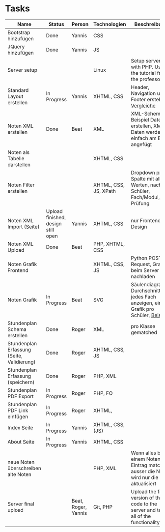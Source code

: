 # Tasks

| Name | Status | Person | Technologien | Beschreibung |
| ---- | ------ | ------ | ------------ | ------------ |
| Bootstrap hinzufügen| Done | Yannis | CSS | |
| JQuery hinzufügen | Done | Yannis | JS | |
| Server setup | | | Linux | Setup server with PHP. Use the tutorial from the professor! |
| Standard Layout erstellen | In Progress | Yannis | XHTML, CSS | Header, Navigation und Footer erstellen, [Vergleiche](http://mmt.ximit.ch/sushi/index.XHTML) |
| Noten XML erstellen | Done | Beat | XML | XML-Schema, 2 Beispiel Datenset erstellen, XML-Daten werden einfach am Ende angefügt |
| Noten als Tabelle darstellen | |  | XHTML, CSS | |
| Noten Filter erstellen | |  | XHTML, CSS, JS, XPath | Dropdown pro Spalte mit allen Werten, nach Schüler, Fach/Modul, Prüfung |
| Noten XML Import (Seite) | Upload finished, design still open | Yannis | XHTML, CSS | nur Frontend + Design|
| Noten XML Upload | Done | Beat | PHP, XHTML, CSS | | Backend mit Validation, bei Fehlschlag zurück zur XHTML-Seite |
| Noten Grafik Frontend | |  | XHTML, CSS, JS | Python POST-Request, Grafik beim Server nachladen |
| Noten Grafik | In Progress | Beat | SVG | Säulendiagramm, Durchschnitt für jedes Fach anzeigen, eine Grafik pro Schüler, [Beispiel](https://duckduckgo.com/?q=s%C3%A4ulendiagramm&t=vivaldi&iar=images&iax=images&ia=images&iai=http%3A%2F%2Ftexwelt.de%2Fwissen%2Fupfiles%2Ftest_268.png) |
| Stundenplan Schema erstellen | Done | Roger | XML | pro Klasse gematched |
| Stundenplan Erfassung (Seite, Validierung) | Done | Roger | XHTML, CSS, JS |  |
| Stundenplan Erfassung (speichern) | Done | Roger | PHP, XML |  |
| Stundenplan PDF Export | In Progress | Roger | PHP, FO | |
| Stundenplan PDF Link einfügen |  In Progress | Roger | XHTML, | |
| Index Seite | In Progress | Yannis | XHTML, CSS, (JS) | |
| About Seite | In Progress | Yannis | XHTML, CSS | |
| neue Noten überschreiben alte Noten | | | PHP, XML | Wenn alles bei einem Noten-Eintrag matched ausser die Note, wird nur die Note aktualisiert |
| Server final upload | | Beat, Roger, Yannis | Git, PHP | Upload the final version of the code to the server and test all of the functionality. |
